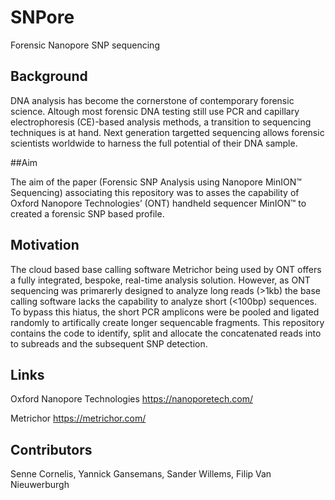 # SNPore
Forensic Nanopore SNP sequencing

## Background

DNA analysis has become the cornerstone of contemporary forensic science. Altough most forensic DNA testing still use PCR and capillary electrophoresis (CE)-based analysis methods, a transition to sequencing techniques is at hand.
Next generation targetted sequencing allows forensic scientists worldwide to harness the full potential of their DNA sample. 

##Aim

The aim of the paper (Forensic SNP Analysis using Nanopore MinION™ Sequencing) associating this repository was to asses the capability of Oxford Nanopore Technologies’ (ONT) handheld sequencer MinION™ to created a forensic SNP based profile. 

## Motivation

The cloud based base calling software Metrichor being used by ONT offers a fully integrated, bespoke, real-time analysis solution. However, as ONT sequencing was primarerly designed to analyze long reads (>1kb) the base calling software lacks the capability to analyze short (<100bp) sequences. 
To bypass this hiatus, the short PCR amplicons were be pooled and ligated randomly to artifically create longer sequencable fragments.
This repository contains the code to identify, split and allocate the concatenated reads into to subreads and the subsequent SNP detection. 

## Links

Oxford Nanopore Technologies
https://nanoporetech.com/

Metrichor
https://metrichor.com/

## Contributors

Senne Cornelis,
Yannick Gansemans,
Sander Willems,
Filip Van Nieuwerburgh 
